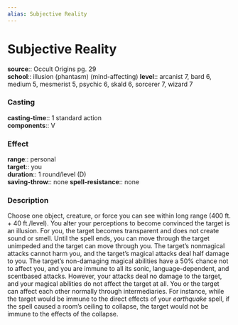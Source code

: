 ```yaml
---
alias: Subjective Reality
---
```


# Subjective Reality 

**source**:: Occult Origins pg. 29  
**school**:: illusion (phantasm) (mind-affecting)
**level**:: arcanist 7, bard 6, medium 5, mesmerist 5, psychic 6, skald 6, sorcerer 7, wizard 7

### Casting 

**casting-time**:: 1 standard action  
**components**:: V

### Effect 

**range**:: personal  
**target**:: you  
**duration**:: 1 round/level (D)  
**saving-throw**:: none
**spell-resistance**:: none

### Description 

Choose one object, creature, or force you can see within long range (400 ft. + 40 ft./level). You alter your perceptions to become convinced the target is an illusion. For you, the target becomes transparent and does not create sound or smell. Until the spell ends, you can move through the target unimpeded and the target can move through you. The target’s nonmagical attacks cannot harm you, and the target’s magical attacks deal half damage to you. The target’s non-damaging magical abilities have a 50% chance not to affect you, and you are immune to all its sonic, language-dependent, and scentbased attacks. However, your attacks deal no damage to the target, and your magical abilities do not affect the target at all. You or the target can affect each other normally through intermediaries. For instance, while the target would be immune to the direct effects of your *earthquake* spell, if the spell caused a room’s ceiling to collapse, the target would not be immune to the effects of the collapse.
